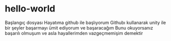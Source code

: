 # hello-world
Başlangıç dosyası
Hayatıma github ile başlıyorum
Githubı kullanarak unity ile bir şeyler başarmayı ümit ediyorum ve başaracağım
Bunu okuyorsanız başarılı olmuşum ve asla hayallerimden vazgeçmemişim demektir
